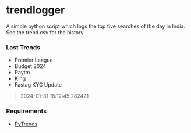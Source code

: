 # trendlogger
A simple python script which logs the top five searches of the day in India.<br>See the trend.csv for the history.<br>

<!-- Last Trends -->
### Last Trends
* Premier League
* Budget 2024
* Paytm
* King
* Fastag KYC Update
> 2024-01-31 18:12:45.282421

<!-- Requirements -->
### Requirements
* [PyTrends](https://github.com/dreyco676/pytrends)
